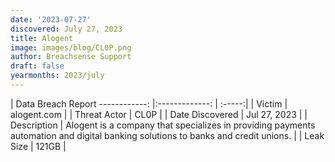 ```yaml
---
date: '2023-07-27'
discovered: July 27, 2023
title: Alogent
image: images/blog/CL0P.png
author: Breachsense Support
draft: false
yearmonths: 2023/july
---
```



| Data Breach Report
------------:     |:-------------:    | :-----:|
| Victim      | alogent.com      | 
| Threat Actor      | CL0P      | 
| Date Discovered      | Jul 27, 2023      | 
| Description      | Alogent is a company that specializes in providing payments automation and digital banking solutions to banks and credit unions.      | 
| Leak Size      | 121GB      | 

